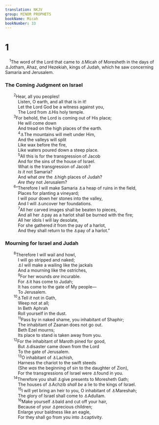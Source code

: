 ```yaml
---
translation: NKJV
group: MINOR PROPHETS
bookName: Micah 
bookNumber: 33
---
```


<div class="title"><h1>1</h1></div>
<span class="verse mi_1_1"> <sup>1</sup>The word of the Lord that came to <a data-toggle="tooltip" data-placement="bottom" title="(2 Pet. 1:21); Jer. 26:18">⚓</a>Micah of Moresheth in the days of <a data-toggle="tooltip" data-placement="bottom" title="2 Kin. 15:5, 7, 32–38; 2 Chr. 27:1–9; Is. 1:1; Hos. 1:1">⚓</a>Jotham, Ahaz, <i>and</i> Hezekiah, kings of Judah, which he saw concerning Samaria and Jerusalem.<br/></span>
<div class="title"><h3>The Coming Judgment on Israel</h3></div>
<span class="verse mi_1_2">  <sup>2</sup>Hear, all you peoples!<br/>   Listen, O earth, and all that is in it!<br/>   Let the Lord God be a witness against you,<br/>   The Lord from <a data-toggle="tooltip" data-placement="bottom" title="(Ps. 11:4)">⚓</a>His holy temple.<br/></span>
<span class="verse mi_1_3">  <sup>3</sup>For behold, the Lord is coming out of His place;<br/>   He will come down<br/>   And tread on the high places of the earth.<br/></span>
<span class="verse mi_1_4">   <sup>4</sup><a data-toggle="tooltip" data-placement="bottom" title="Amos 9:5">⚓</a>The mountains will melt under Him,<br/>   And the valleys will split<br/>   Like wax before the fire,<br/>   Like waters poured down a steep place.<br/></span>
<span class="verse mi_1_5">   <sup>5</sup>All this is for the transgression of Jacob<br/>   And for the sins of the house of Israel.<br/>   What <i>is</i> the transgression of Jacob?<br/>   <i>Is</i> <i>it</i> not Samaria?<br/>   And what <i>are</i> the <a data-toggle="tooltip" data-placement="bottom" title="Deut. 32:13; 33:29; Amos 4:13">⚓</a>high places of Judah?<br/>   <i>Are</i> <i>they</i> not Jerusalem?<br/></span>
<span class="verse mi_1_6">  <sup>6</sup>“Therefore I will make Samaria <a data-toggle="tooltip" data-placement="bottom" title="2 Kin. 19:25; Mic. 3:12">⚓</a>a heap of ruins in the field,<br/>   Places for planting a vineyard;<br/>   I will pour down her stones into the valley,<br/>   And I will <a data-toggle="tooltip" data-placement="bottom" title="Ezek. 13:14">⚓</a>uncover her foundations.<br/></span>
<span class="verse mi_1_7">   <sup>7</sup>All her carved images shall be beaten to pieces,<br/>   And all her <a data-toggle="tooltip" data-placement="bottom" title="Hos. 2:5">⚓</a>pay as a harlot shall be burned with the fire;<br/>   All her idols I will lay desolate,<br/>   For she gathered <i>it</i> from the pay of a harlot,<br/>   And they shall return to the <a data-toggle="tooltip" data-placement="bottom" title="Deut. 23:18; Is. 23:17">⚓</a>pay of a harlot.”<br/></span>
<div class="title"><h3>Mourning for Israel and Judah</h3></div>
<span class="verse mi_1_8">  <sup>8</sup>Therefore I will wail and howl,<br/>   I will go stripped and naked;<br/>   <a data-toggle="tooltip" data-placement="bottom" title="Ps. 102:6">⚓</a>I will make a wailing like the jackals<br/>   And a mourning like the ostriches,<br/></span>
<span class="verse mi_1_9">   <sup>9</sup>For her wounds <i>are</i> incurable.<br/>   For <a data-toggle="tooltip" data-placement="bottom" title="2 Kin. 18:13; Is. 8:7, 8">⚓</a>it has come to Judah;<br/>   It has come to the gate of My people—<br/>   To Jerusalem.<br/></span>
<span class="verse mi_1_10">  <sup>10</sup><a data-toggle="tooltip" data-placement="bottom" title="2 Sam. 1:20">⚓</a>Tell <i>it</i> not in Gath,<br/>   Weep not at all;<br/>   In Beth Aphrah<br/>   Roll yourself in the dust.<br/></span>
<span class="verse mi_1_11">   <sup>11</sup>Pass by in naked shame, you inhabitant of Shaphir;<br/>   The inhabitant of Zaanan does not go out.<br/>   Beth Ezel mourns;<br/>   Its place to stand is taken away from you.<br/></span>
<span class="verse mi_1_12">  <sup>12</sup>For the inhabitant of Maroth pined for good,<br/>   But <a data-toggle="tooltip" data-placement="bottom" title="Is. 59:9–11; Jer. 14:19; Amos 3:6">⚓</a>disaster came down from the Lord<br/>   To the gate of Jerusalem.<br/></span>
<span class="verse mi_1_13">   <sup>13</sup>O inhabitant of <a data-toggle="tooltip" data-placement="bottom" title="Josh. 10:3; 2 Kin. 14:19; 18:14; Is. 36:2">⚓</a>Lachish,<br/>   Harness the chariot to the swift steeds<br/>   (She <i>was</i> the beginning of sin to the daughter of Zion),<br/>   For the transgressions of Israel were <a data-toggle="tooltip" data-placement="bottom" title="Ezek. 23:11">⚓</a>found in you.<br/></span>
<span class="verse mi_1_14">  <sup>14</sup>Therefore you shall <a data-toggle="tooltip" data-placement="bottom" title="2 Sam. 8:2">⚓</a>give presents to Moresheth Gath;<br/>   The houses of <a data-toggle="tooltip" data-placement="bottom" title="Josh. 15:44">⚓</a>Achzib <i>shall</i> <i>be</i> a lie to the kings of Israel.<br/></span>
<span class="verse mi_1_15">   <sup>15</sup>I will yet bring an heir to you, O inhabitant of <a data-toggle="tooltip" data-placement="bottom" title="Josh. 15:44">⚓</a>Mareshah;<br/>   The glory of Israel shall come to <a data-toggle="tooltip" data-placement="bottom" title="2 Chr. 11:7">⚓</a>Adullam.<br/></span>
<span class="verse mi_1_16">   <sup>16</sup>Make yourself <a data-toggle="tooltip" data-placement="bottom" title="Job 1:20">⚓</a>bald and cut off your hair,<br/>   Because of your <a data-toggle="tooltip" data-placement="bottom" title="Lam. 4:5">⚓</a>precious children;<br/>   Enlarge your baldness like an eagle,<br/>   For they shall go from you into <a data-toggle="tooltip" data-placement="bottom" title="2 Kin. 17:6; Amos 7:11, 17; (Mic. 4:10)">⚓</a>captivity.<br/></span>
